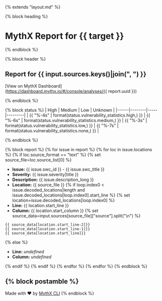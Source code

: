 {% extends "layout.md" %}

{% block heading %}
# MythX Report for {{ target }}
{% endblock %}

{% block header %}
##  Report for {{ input.sources.keys()|join(", ") }}
[View on MythX Dashboard](https://dashboard.mythx.io/#/console/analyses/{{ report.uuid }})

{% endblock %}

{% block status %}
| High | Medium | Low | Unknown |
|------|--------|-----|---------|
| {{ "%-4s" | format(status.vulnerability_statistics.high,) }} | {{ "%-6s" | format(status.vulnerability_statistics.medium,) }} | {{ "%-3s" | format(status.vulnerability_statistics.low,) }} | {{ "%-7s" | format(status.vulnerability_statistics.none,) }} |

{% endblock %}

{% block report %}
{% for issue in report %}
{% for loc in issue.locations %}
{% if loc.source_format == "text" %}
{% set source_file=loc.source_list[0] %}
- **Issue:** {{ issue.swc_id }} - {{ issue.swc_title }}
- **Severity:** {{ issue.severity|title }}
- **Description:** {{ issue.description_long }}
- **Location:** {{ source_file }}
{% if loop.index0 < issue.decoded_locations|length and issue.decoded_locations[loop.index0].start_line %}
{% set location=issue.decoded_locations[loop.index0] %}
- **Line:** {{ location.start_line }}
- **Column:** {{ location.start_column }}
{% set source_data=input.sources[source_file]["source"].split("\n") %}

```
{{ source_data[location.start_line-2]}}
{{ source_data[location.start_line-1]}}
{{ source_data[location.start_line]}}
```


{% else %}
- **Line:** *undefined*
- **Column:** *undefined*


{% endif %}
{% endif %}
{% endfor %}
{% endfor %}
{% endblock %}

{% block postamble %}
----------
Made with ♥ by [MythX CLI](https://github.com/dmuhs/mythx-cli)
{% endblock %}
